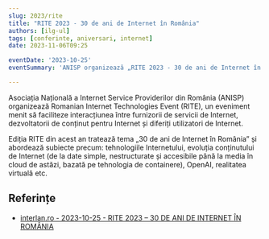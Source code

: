 ```yaml
---
slug: 2023/rite
title: "RITE 2023 - 30 de ani de Internet în România"
authors: [ilg-ul]
tags: [conferinte, aniversari, internet]
date: 2023-11-06T09:25

eventDate: '2023-10-25'
eventSummary: 'ANISP organizează „RITE 2023 - 30 de ani de Internet în România”'

---
```


Asociația Națională a Internet Service Providerilor din România (ANISP) organizează Romanian Internet Technologies Event (RITE), un eveniment menit să faciliteze interacțiunea între furnizorii de servicii de Internet, dezvoltatorii de conținut pentru Internet și diferiți utilizatori de Internet.

<!-- truncate -->

Ediția RITE din acest an tratează tema „30 de ani de Internet în România” și abordează subiecte precum: tehnologiile Internetului, evoluția conținutului de Internet (de la date simple, nestructurate și accesibile până la media în cloud de astăzi, bazată pe tehnologia de containere), OpenAI, realitatea virtuală etc.

## Referințe

- [interlan.ro - 2023-10-25 - RITE 2023 – 30 DE ANI DE INTERNET ÎN ROMÂNIA](https://www.interlan.ro/rite-2023-30-de-ani-de-internet-in-romania/)
